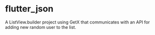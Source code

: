 # flutter_json

A ListView.builder project using GetX that communicates with an API for adding new random user to the list.

